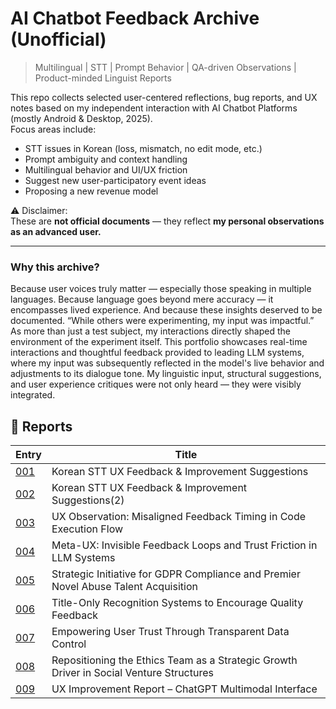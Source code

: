 # AI Chatbot Feedback Archive (Unofficial)

> Multilingual | STT | Prompt Behavior | QA-driven Observations | Product-minded Linguist Reports

This repo collects selected user-centered reflections, bug reports, and UX notes based on my independent interaction with AI Chatbot Platforms (mostly Android & Desktop, 2025).  
Focus areas include:
- STT issues in Korean (loss, mismatch, no edit mode, etc.)
- Prompt ambiguity and context handling
- Multilingual behavior and UI/UX friction
- Suggest new user-participatory event ideas
- Proposing a new revenue model

⚠️ Disclaimer:  
These are **not official documents** — they reflect **my personal observations as an advanced user.**

---

### Why this archive?
Because user voices truly matter — especially those speaking in multiple languages.
Because language goes beyond mere accuracy — it encompasses lived experience.
And because these insights deserved to be documented.
“While others were experimenting, my input was impactful.” As more than just a test subject, my interactions directly shaped the environment of the experiment itself.
This portfolio showcases real-time interactions and thoughtful feedback provided to leading LLM systems, where my input was subsequently reflected in the model's live behavior and adjustments to its dialogue tone.
My linguistic input, structural suggestions, and user experience critiques were not only heard — they were visibly integrated.


## 📂 Reports

<!-- reviews-start -->
| Entry | Title | 
|-------|-------|
| [001](entry-001.md) | Korean STT UX Feedback & Improvement Suggestions | 
| [002](entry-002.md) | Korean STT UX Feedback & Improvement Suggestions(2) | 
| [003](entry-003.md) | UX Observation: Misaligned Feedback Timing in Code Execution Flow |
| [004](entry-004.md) | Meta-UX: Invisible Feedback Loops and Trust Friction in LLM Systems | 
| [005](entry-005.md) | Strategic Initiative for GDPR Compliance and Premier Novel Abuse Talent Acquisition |
| [006](entry-006.md) | Title-Only Recognition Systems to Encourage Quality Feedback |
| [007](entry-007.md) | Empowering User Trust Through Transparent Data Control |
| [008](entry-008.md) | Repositioning the Ethics Team as a Strategic Growth Driver in Social Venture Structures |
| [009](entry-009.md) | UX Improvement Report – ChatGPT Multimodal Interface |



<!-- reviews-end -->
